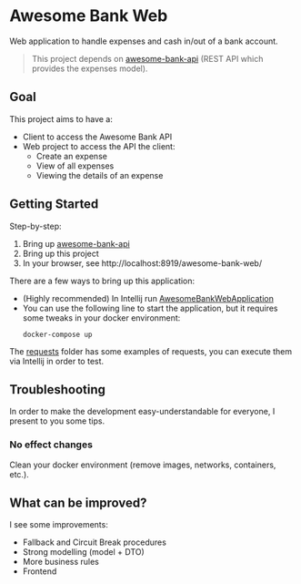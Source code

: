 # Awesome Bank Web

Web application to handle expenses and cash in/out of a bank account.

> This project depends on [awesome-bank-api](https://github.com/acmlira/awesome-bank-api) (REST API which provides the expenses model).

## Goal

This project aims to have a:

- Client to access the Awesome Bank API
- Web project to access the API the client:
  - Create an expense
  - View of all expenses
  - Viewing the details of an expense

## Getting Started

Step-by-step:

1. Bring up [awesome-bank-api](https://github.com/acmlira/awesome-bank-api)
2. Bring up this project
3. In your browser, see http://localhost:8919/awesome-bank-web/

There are a few ways to bring up this application:
- (Highly recommended) In Intellij run [AwesomeBankWebApplication](src/main/java/acmlira/awesomebank/web/AwesomeBankWebApplication.java)
- You can use the following line to start the application, but it requires some tweaks in your docker environment:
    ```shell
    docker-compose up
    ```
The [requests](/requests) folder has some examples of requests, you can execute them via Intellij in order to test.

## Troubleshooting

In order to make the development easy-understandable for everyone, I present to you some tips.

### No effect changes

Clean your docker environment (remove images, networks, containers, etc.).

## What can be improved?

I see some improvements:
- Fallback and Circuit Break procedures
- Strong modelling (model + DTO)
- More business rules
- Frontend

